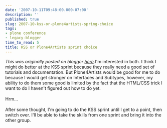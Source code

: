 ```yaml
---
date: '2007-10-11T09:48:00.000-07:00'
description: ''
published: true
slug: 2007-10-kss-or-plone4artists-spring-choice
tags:
- plone conference
- legacy-blogger
time_to_read: 5
title: KSS or Plone4Artists sprint choice
---
```


*This was originally posted on blogger [here](https://pydanny.blogspot.com/2007/10/kss-or-plone4artists-spring-choice.html)*.I'm interested in both.  I think I might do better at the KSS sprint because they really need a good set of tutorials and documentation.  But Plone4Artists would be good for me to do because I would get stronger on Interfaces and Subtypes, however, my ability to do them some good is limited by the fact that the HTML/CSS trick I want to do I haven't figured out how to do yet.<br /><br />Hrm...<br /><br />After some thought, I'm going to do the KSS sprint until I get to a point, then switch over.  I'll be able to take the skills from one sprint and bring it into the other group.